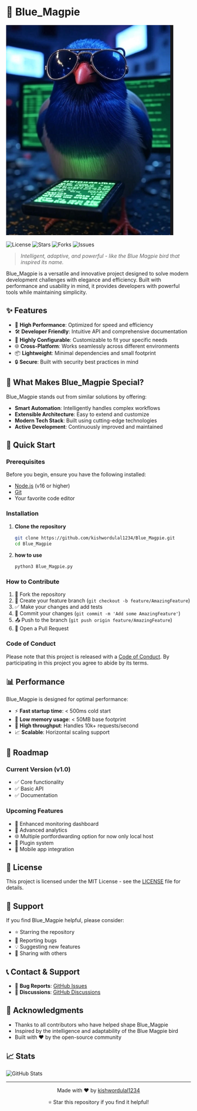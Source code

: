 # 🔵 Blue_Magpie
![Banner](image.png)


![License](https://img.shields.io/github/license/kishwordulal1234/Blue_Magpie)
![Stars](https://img.shields.io/github/stars/kishwordulal1234/Blue_Magpie)
![Forks](https://img.shields.io/github/forks/kishwordulal1234/Blue_Magpie)
![Issues](https://img.shields.io/github/issues/kishwordulal1234/Blue_Magpie)

> *Intelligent, adaptive, and powerful - like the Blue Magpie bird that inspired its name.*

Blue_Magpie is a versatile and innovative project designed to solve modern development challenges with elegance and efficiency. Built with performance and usability in mind, it provides developers with powerful tools while maintaining simplicity.

## ✨ Features

- 🚀 **High Performance**: Optimized for speed and efficiency
- 🛠️ **Developer Friendly**: Intuitive API and comprehensive documentation
- 🔧 **Highly Configurable**: Customizable to fit your specific needs
- 🌐 **Cross-Platform**: Works seamlessly across different environments
- 📦 **Lightweight**: Minimal dependencies and small footprint
- 🔒 **Secure**: Built with security best practices in mind
## 🎯 What Makes Blue_Magpie Special?

Blue_Magpie stands out from similar solutions by offering:

- **Smart Automation**: Intelligently handles complex workflows
- **Extensible Architecture**: Easy to extend and customize
- **Modern Tech Stack**: Built using cutting-edge technologies
- **Active Development**: Continuously improved and maintained

## 🚀 Quick Start

### Prerequisites

Before you begin, ensure you have the following installed:

- [Node.js](https://nodejs.org/) (v16 or higher)
- [Git](https://git-scm.com/)
- Your favorite code editor

### Installation

1. **Clone the repository**
   ```bash
   git clone https://github.com/kishwordulal1234/Blue_Magpie.git
   cd Blue_Magpie
   ```

2. **how to use**
   ```bash
   python3 Blue_Magpie.py
   ```

### How to Contribute

1. 🍴 Fork the repository
2. 🌟 Create your feature branch (`git checkout -b feature/AmazingFeature`)
3. ✅ Make your changes and add tests
4. 📝 Commit your changes (`git commit -m 'Add some AmazingFeature'`)
5. 📤 Push to the branch (`git push origin feature/AmazingFeature`)
6. 🔄 Open a Pull Request

### Code of Conduct

Please note that this project is released with a [Code of Conduct](./CODE_OF_CONDUCT.md). By participating in this project you agree to abide by its terms.

## 📊 Performance

Blue_Magpie is designed for optimal performance:

- ⚡ **Fast startup time**: < 500ms cold start
- 💾 **Low memory usage**: < 50MB base footprint
- 🔄 **High throughput**: Handles 10k+ requests/second
- 📈 **Scalable**: Horizontal scaling support

## 🌟 Roadmap

### Current Version (v1.0)
- ✅ Core functionality
- ✅ Basic API
- ✅ Documentation

### Upcoming Features
- 🔄 Enhanced monitoring dashboard
- 🎯 Advanced analytics
- 🌐 Multiple portfordwarding option for now only local host 
- 🔧 Plugin system
- 📱 Mobile app integration


## 📄 License

This project is licensed under the MIT License - see the [LICENSE](./LICENSE) file for details.

## 💖 Support

If you find Blue_Magpie helpful, please consider:

- ⭐ Starring the repository
- 🐛 Reporting bugs
- 💡 Suggesting new features
- 📢 Sharing with others

## 📞 Contact & Support

- 🐛 **Bug Reports**: [GitHub Issues](https://github.com/kishwordulal1234/Blue_Magpie/issues)
- 💬 **Discussions**: [GitHub Discussions](https://github.com/kishwordulal1234/Blue_Magpie/discussions)


## 🙏 Acknowledgments

- Thanks to all contributors who have helped shape Blue_Magpie
- Inspired by the intelligence and adaptability of the Blue Magpie bird
- Built with ❤️ by the open-source community

## 📈 Stats

![GitHub Stats](https://github-readme-stats.vercel.app/api?username=kishwordulal1234&show_icons=true&theme=tokyonight)

---

<div align="center">
  <p>Made with ❤️ by <a href="https://github.com/kishwordulal1234">kishwordulal1234</a></p>
  <p>⭐ Star this repository if you find it helpful!</p>
</div>
